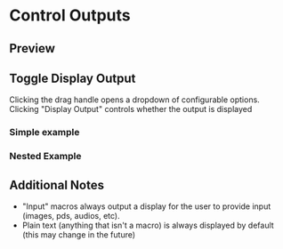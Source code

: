 # Control Outputs

## Preview

## Toggle Display Output

Clicking the drag handle opens a dropdown of configurable options. Clicking "Display Output" controls whether the output is displayed

### Simple example

### Nested Example

## Additional Notes

- "Input" macros always output a display for the user to provide input (images, pds, audios, etc).
- Plain text (anything that isn't a macro) is always displayed by default (this may change in the future)
